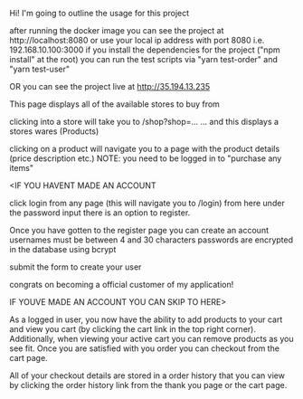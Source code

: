 Hi!
I'm going to outline the usage for this project

<DOCKER>
  
after running the docker image
you can see the project at http://localhost:8080 or use your local ip address with port 8080 i.e. 192.168.10.100:3000
if you install the dependencies for the project ("npm install" at the root) you can run the test scripts via "yarn test-order" and "yarn test-user"
  
  
<LIVE>
  
OR you can see the project live at http://35.194.13.235


<USAGE>
This page displays all of the available stores to buy from

clicking into a store will take you to /shop?shop=... ...
and this displays a stores wares (Products)

clicking on a product will navigate you to a page with the product details (price description etc.)
NOTE: you need to be logged in to "purchase any items"

<IF YOU HAVENT MADE AN ACCOUNT

click login from any page (this will navigate you to /login)
from here under the password input there is an option to register.

Once you have gotten to the register page you can create an account
usernames must be between 4 and 30 characters
passwords are encrypted in the database using bcrypt

submit the form to create your user

congrats on becoming a official customer of my application!

IF YOUVE MADE AN ACCOUNT YOU CAN SKIP TO HERE>

As a logged in user, you now have the ability to add products to your cart and view you cart (by clicking the cart link in the top right corner).
Additionally, when viewing your active cart you can remove products as you see fit.
Once you are satisfied with you order you can checkout from the cart page.


All of your checkout details are stored in a order history that you can view by clicking the order history link from the thank you page or the cart page.
